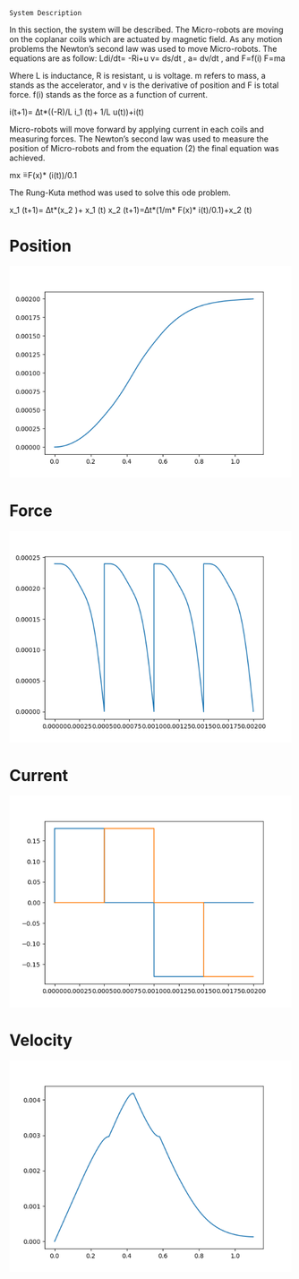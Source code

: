 	System Description
In this section, the system will be described. The Micro-robots are moving on the coplanar coils which are actuated by magnetic field. As any motion problems the Newton’s second law was used to move Micro-robots. The equations are as follow: 
Ldi/dt= -Ri+u
v=  ds/dt         ,     a=  dv/dt    ,   and        F=f(i)
F=ma 

Where L is inductance, R is resistant, u is voltage. m refers to mass, a stands as the accelerator, and v is the derivative of position and F is total force. f(i) stands as the force as a function of current. 

i(t+1)= ∆t*((-R)/L i_1 (t)+ 1/L  u(t))+i(t)

Micro-robots will move forward by applying current in each coils and measuring forces. The Newton’s second law was used to measure the position of Micro-robots and from the equation (2) the final equation was achieved. 

mx ̈=F(x)*  (i(t))/0.1 

The Rung-Kuta method was used to solve this ode problem. 

x_1 (t+1)= ∆t*(x_2 )+ x_1 (t)
x_2 (t+1)=∆t*(1/m* F(x)* i(t)/0.1)+x_2 (t)

# Position
![](./../position.png)

# Force
![](./../Force.png)

# Current
![](./../current.png)

# Velocity
![](./../velocity.png)
